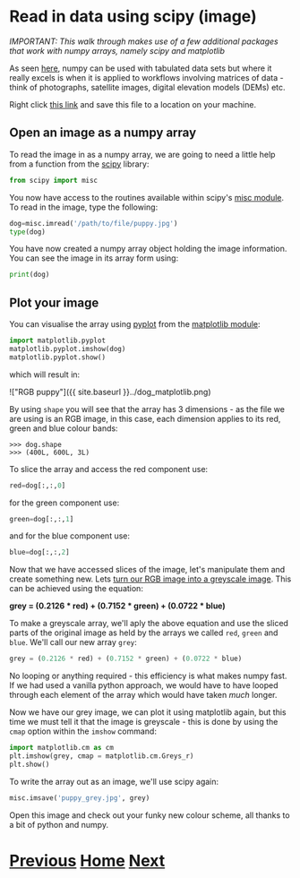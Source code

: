 ---
---

# Read in data using scipy (image)

*IMPORTANT: This walk through makes use of a few additional packages that work with numpy arrays, namely scipy and matplotlib*

As seen [here](../numpy_io_text), numpy can be used with tabulated data sets but where it really excels is when it is applied to workflows involving matrices of data - think of photographs, satellite images, digital elevation models (DEMs) etc. 

Right click [this link](../puppy.jpg) and save this file to a location on your machine.

## Open an image as a numpy array

To read the image in as a numpy array, we are going to need a little help from a function from the [scipy](http://www.scipy.org/scipylib/index.html) library:

```python
from scipy import misc
```

You now have access to the routines available within scipy's [misc module](http://docs.scipy.org/doc/scipy-0.16.0/reference/misc.html). To read in the image, type the following:

```python
dog=misc.imread('/path/to/file/puppy.jpg')
type(dog)
```

You have now created a numpy array object holding the image information. You can see the image in its array form using:

```python
print(dog)
```

## Plot your image 

You can visualise the array using [pyplot](http://matplotlib.org/api/pyplot_api.html) from the [matplotlib module](http://matplotlib.org/):

```python
import matplotlib.pyplot
matplotlib.pyplot.imshow(dog)
matplotlib.pyplot.show()
```

which will result in:

!["RGB puppy"]({{ site.baseurl }}../dog_matplotlib.png)

By using ```shape``` you will see that the array has 3 dimensions - as the file we are using is an RGB image, in this case, each dimension applies to its red, green and blue colour bands:

	>>> dog.shape
	>>> (400L, 600L, 3L)

To slice the array and access the red component use:

```python
red=dog[:,:,0]
```

for the green component use:

```python
green=dog[:,:,1]
```

and for the blue component use:

```python
blue=dog[:,:,2]
```

Now that we have accessed slices of the image, let's manipulate them and create something new. Lets [turn our RGB image into a greyscale image](https://en.wikipedia.org/wiki/Grayscale#Converting_color_to_grayscale). This can be achieved using the equation:

**grey = (0.2126 * red) + (0.7152 * green) + (0.0722 * blue)**

To make a greyscale array, we'll aply the above equation and use the sliced parts of the original image as held by the arrays we called ```red```, ```green``` and ```blue```. We'll call our new array ```grey```:

```python
grey = (0.2126 * red) + (0.7152 * green) + (0.0722 * blue)
```

No looping or anything required - this efficiency is what makes numpy fast. If we had used a vanilla python approach, we would have to have looped through each element of the array which would have taken *much* longer.

Now we have our grey image, we can plot it using matplotlib again, but this time we must tell it that the image is greyscale - this is done by using the ```cmap``` option within the ```imshow``` command:

```python
import matplotlib.cm as cm 
plt.imshow(grey, cmap = matplotlib.cm.Greys_r)
plt.show()
```

To write the array out as an image, we'll use scipy again:

```python
misc.imsave('puppy_grey.jpg', grey)
```

Open this image and check out your funky new colour scheme, all thanks to a bit of python and numpy.

# [Previous](../numpy_io_text) [Home](../README_numpy) [Next](../numpy_what_next)